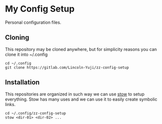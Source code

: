 # My Config Setup

Personal configuration files.

## Cloning

This repository may be cloned anywhere, but for simplicity reasons you can clone it into ~/.config

```
cd ~/.config
git clone https://gitlab.com/Lincoln-Yuji/zz-config-setup
```

## Installation

This repositories are organized in such way we can use [stow](https://github.com/aspiers/stow) to setup everything.
Stow has many uses and we can use it to easily create symbolic links.

```
cd ~/.config/zz-config-setup
stow <dir-01> <dir-02> ...
```
